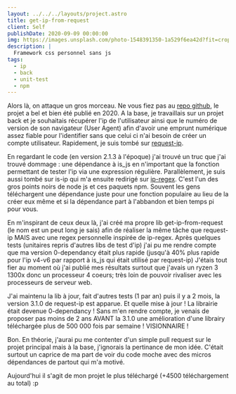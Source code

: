 ```yaml
---
layout: ../../../layouts/project.astro
title: get-ip-from-request
client: Self
publishDate: 2020-09-09 00:00:00
img: https://images.unsplash.com/photo-1548391350-1a529f6ea42d?fit=crop&w=1400&h=700&q=75
description: |
  Framework css personnel sans js
tags:
  - ip
  - back
  - unit-test
  - npm
---
```


Alors là, on attaque un gros morceau. 
Ne vous fiez pas au [repo github](https://github.com/benevolarX/get-ip-from-request), le projet a bel et bien été publié en 2020. 
A la base, je travaillais sur un projet back et je souhaitais récupérer l'ip de l'utilisateur ainsi que le numéro de version de son navigateur (User Agent) afin d'avoir une emprunt numérique assez fiable pour l'identifier sans que celui ci n'ai besoin de créer un compte utilisateur. 
Rapidement, je suis tombé sur [request-ip](https://www.npmjs.com/package/request-ip).

En regardant le code (en version 2.1.3 à l'époque) j'ai trouvé un truc que j'ai trouvé dommage : une dépendance à is_js en n'important que la fonction permettant de tester l'ip via une expression régulière.
Parallèlement, je suis aussi tombé sur is-ip qui m'a ensuite redirigé sur [ip-regex](https://www.npmjs.com/package/ip-regex). 
C'est l'un des gros points noirs de node js et ces paquets npm. 
Souvent les gens téléchargent une dépendance juste pour une fonction populaire au lieu de la créer eux même et si la dépendance part à l'abbandon et bien temps pi pour vous.

En m'inspirant de ceux deux là, j'ai créé ma propre lib get-ip-from-request (le nom est un peut long je sais) afin de réaliser la même tâche que request-ip MAIS avec une regex personnelle inspirée de ip-regex. 
Après quelques tests (unitaires repris d'autres libs de test d'ip) j'ai pu me rendre compte que ma version 0-dependancy était plus rapide (jusqu'à 40% plus rapide pour l'ip v4-v6 par rapport à is_js qui était utilisé par request-ip)
J'étais tout fier au moment où j'ai publié mes résultats surtout que j'avais un ryzen 3 1300x donc un processeur 4 coeurs; très loin de pouvoir rivaliser avec les processeurs de serveur web.

J'ai maintenu la lib à jour, fait d'autres tests (1 par an) puis il y a 2 mois, la version 3.1.0 de request-ip est apparue. 
Et quelle mise à jour ! La librairie était devenue 0-dependancy !
Sans m'en rendre compte, je venais de proposer pas moins de 2 ans AVANT la 3.1.0 une amélioration d'une librairy téléchargée plus de 500 000 fois par semaine !
VISIONNAIRE !

Bon. En théorie, j'aurai pu me contenter d'un simple pull request sur le projet principal mais à la base, j'ignorais la pertinance de mon idée.
C'était surtout un caprice de ma part de voir du code moche avec des micros dépendances de partout qui m'a motivé.

Aujourd'hui il s'agit de mon projet le plus téléchargé (+4500 téléchargement au total) :p
